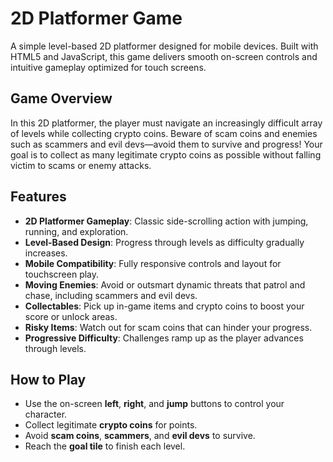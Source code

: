 # 2D Platformer Game

A simple level-based 2D platformer designed for mobile devices. Built with HTML5 and JavaScript, this game delivers smooth on-screen controls and intuitive gameplay optimized for touch screens.

## Game Overview

In this 2D platformer, the player must navigate an increasingly difficult array of levels while collecting crypto coins. Beware of scam coins and enemies such as scammers and evil devs—avoid them to survive and progress! Your goal is to collect as many legitimate crypto coins as possible without falling victim to scams or enemy attacks.

## Features

- **2D Platformer Gameplay**: Classic side-scrolling action with jumping, running, and exploration.
- **Level-Based Design**: Progress through levels as difficulty gradually increases.
- **Mobile Compatibility**: Fully responsive controls and layout for touchscreen play.
- **Moving Enemies**: Avoid or outsmart dynamic threats that patrol and chase, including scammers and evil devs.
- **Collectables**: Pick up in-game items and crypto coins to boost your score or unlock areas.
- **Risky Items**: Watch out for scam coins that can hinder your progress.
- **Progressive Difficulty**: Challenges ramp up as the player advances through levels.

## How to Play

- Use the on-screen **left**, **right**, and **jump** buttons to control your character.
- Collect legitimate **crypto coins** for points.
- Avoid **scam coins**, **scammers**, and **evil devs** to survive.
- Reach the **goal tile** to finish each level.
